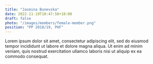 ```yaml
---
title: "Jasmina Bunevska"
date: 2022-11-19T10:47:58+10:00
draft: false
photo: "/images/members/female-member.png"
position: "PP 2018/19, PHF"
---
```


Lorem ipsum dolor sit amet, consectetur adipiscing elit, sed do eiusmod tempor incididunt ut labore et dolore magna aliqua. Ut enim ad minim veniam, quis nostrud exercitation ullamco laboris nisi ut aliquip ex ea commodo consequat.